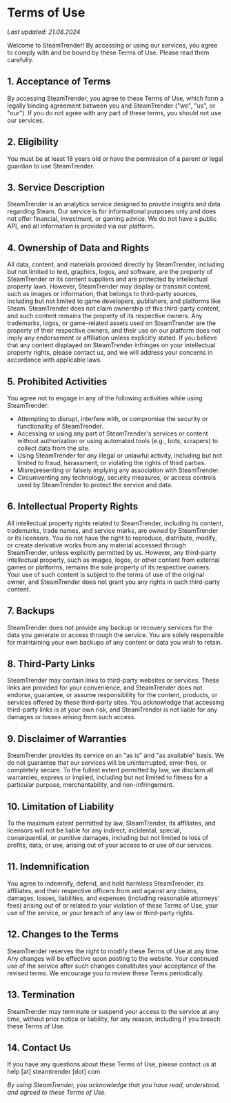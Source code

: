 # Terms of Use

_Last updated: 21.08.2024_

Welcome to SteamTrender! By accessing or using our services, you agree to comply with and be bound by these Terms of Use. Please read them carefully.

## 1. Acceptance of Terms

By accessing SteamTrender, you agree to these Terms of Use, which form a legally binding agreement between you and SteamTrender ("we", "us", or "our"). If you do not agree with any part of these terms, you should not use our services.

## 2. Eligibility

You must be at least 18 years old or have the permission of a parent or legal guardian to use SteamTrender.

## 3. Service Description

SteamTrender is an analytics service designed to provide insights and data regarding Steam. Our service is for informational purposes only and does not offer financial, investment, or gaming advice. We do not have a public API, and all information is provided via our platform.

## 4. Ownership of Data and Rights

All data, content, and materials provided directly by SteamTrender, including but not limited to text, graphics, logos, and software, are the property of SteamTrender or its content suppliers and are protected by intellectual property laws.
However, SteamTrender may display or transmit content, such as images or information, that belongs to third-party sources, including but not limited to game developers, publishers, and platforms like Steam. SteamTrender does not claim ownership of this third-party content, and such content remains the property of its respective owners. Any trademarks, logos, or game-related assets used on SteamTrender are the property of their respective owners, and their use on our platform does not imply any endorsement or affiliation unless explicitly stated.
If you believe that any content displayed on SteamTrender infringes on your intellectual property rights, please contact us, and we will address your concerns in accordance with applicable laws.

## 5. Prohibited Activities

You agree not to engage in any of the following activities while using SteamTrender:

-   Attempting to disrupt, interfere with, or compromise the security or functionality of SteamTrender.
-   Accessing or using any part of SteamTrender's services or content without authorization or using automated tools (e.g., bots, scrapers) to collect data from the site.
-   Using SteamTrender for any illegal or unlawful activity, including but not limited to fraud, harassment, or violating the rights of third parties.
-   Misrepresenting or falsely implying any association with SteamTrender.
-   Circumventing any technology, security measures, or access controls used by SteamTrender to protect the service and data.

## 6. Intellectual Property Rights

All intellectual property rights related to SteamTrender, including its content, trademarks, trade names, and service marks, are owned by SteamTrender or its licensors. You do not have the right to reproduce, distribute, modify, or create derivative works from any material accessed through SteamTrender, unless explicitly permitted by us.
However, any third-party intellectual property, such as images, logos, or other content from external games or platforms, remains the sole property of its respective owners. Your use of such content is subject to the terms of use of the original owner, and SteamTrender does not grant you any rights in such third-party content.

## 7. Backups

SteamTrender does not provide any backup or recovery services for the data you generate or access through the service. You are solely responsible for maintaining your own backups of any content or data you wish to retain.

## 8. Third-Party Links

SteamTrender may contain links to third-party websites or services. These links are provided for your convenience, and SteamTrender does not endorse, guarantee, or assume responsibility for the content, products, or services offered by these third-party sites. You acknowledge that accessing third-party links is at your own risk, and SteamTrender is not liable for any damages or losses arising from such access.

## 9. Disclaimer of Warranties

SteamTrender provides its service on an "as is" and "as available" basis. We do not guarantee that our services will be uninterrupted, error-free, or completely secure. To the fullest extent permitted by law, we disclaim all warranties, express or implied, including but not limited to fitness for a particular purpose, merchantability, and non-infringement.

## 10. Limitation of Liability

To the maximum extent permitted by law, SteamTrender, its affiliates, and licensors will not be liable for any indirect, incidental, special, consequential, or punitive damages, including but not limited to loss of profits, data, or use, arising out of your access to or use of our services.

## 11. Indemnification

You agree to indemnify, defend, and hold harmless SteamTrender, its affiliates, and their respective officers from and against any claims, damages, losses, liabilities, and expenses (including reasonable attorneys' fees) arising out of or related to your violation of these Terms of Use, your use of the service, or your breach of any law or third-party rights.

## 12. Changes to the Terms

SteamTrender reserves the right to modify these Terms of Use at any time. Any changes will be effective upon posting to the website. Your continued use of the service after such changes constitutes your acceptance of the revised terms. We encourage you to review these Terms periodically.

## 13. Termination

SteamTrender may terminate or suspend your access to the service at any time, without prior notice or liability, for any reason, including if you breach these Terms of Use.

## 14. Contact Us

If you have any questions about these Terms of Use, please contact us at help [at] steamtrender [dot] com.

_By using SteamTrender, you acknowledge that you have read, understood, and agreed to these Terms of Use._
